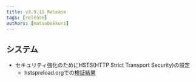 ```yaml
---
title: v3.9.11 Release
tags: [release]
authors: [matsubokkuri]
---
```


<!-- truncate -->

## システム

- セキュリティ強化のためにHSTS(HTTP Strict Transport Security)の設定
  - hstspreload.orgでの[検証結果](https://hstspreload.org/?domain=tanomimaster.com)


